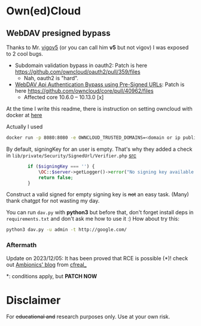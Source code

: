 # Own(ed)Cloud

## WebDAV presigned bypass

Thanks to Mr. [vigov5](https://github.com/vigov5/) (or you can call him **v5** but not vigov) I was exposed to 2 cool bugs.

- Subdomain validation bypass in oauth2: Patch is here https://github.com/owncloud/oauth2/pull/359/files
    - Nah, oauth2 is "hard". 
- [WebDAV Api Authentication Bypass using Pre-Signed URLs](https://owncloud.com/security-advisories/webdav-api-authentication-bypass-using-pre-signed-urls/): Patch is here https://github.com/owncloud/core/pull/40962/files 
    - Affected core 10.6.0 – 10.13.0 [x]

At the time I write this readme, there is instruction on setting owncloud with docker at [here](https://doc.owncloud.com/server/next/admin_manual/installation/docker/)

Actually I used
```bash
docker run -p 8080:8080 -e OWNCLOUD_TRUSTED_DOMAINS=<domain or ip public of owncloud> -it owncloud/server:10.11.0
```
By default, signingKey for an user is empty. That's why they added a check in `lib/private/Security/SignedUrl/Verifier.php` [src](https://github.com/owncloud/core/blob/543cba86268385bafbc02b57e22d9d67a1059118/lib/private/Security/SignedUrl/Verifier.php#L142)

```php
		if ($signingKey === '') {
			\OC::$server->getLogger()->error("No signing key available for the user $urlCredential. Access via pre-signed URL denied.", ['app' => 'signed-url']);
			return false;
		}
```

Construct a valid signed for empty signing key is ~~not~~ an easy task. (Many) thank chatgpt for not wasting my day.

You can run `dav.py` with **python3** but before that, don't forget install deps in `requirements.txt` and don't ask me how to use it :)
How about try this:
```bash
python3 dav.py -u admin -t http://google.com/
```

### Aftermath
Update on 2023/12/05: It has been proved that RCE is possible (*)! check out [Ambionics' blog](https://www.ambionics.io/blog/owncloud-cve-2023-49103-cve-2023-49105) from [cfreal_](https://twitter.com/cfreal_)

*: conditions apply, but **PATCH NOW**

# Disclaimer
For ~~educational and~~ research purposes only. Use at your own risk.

